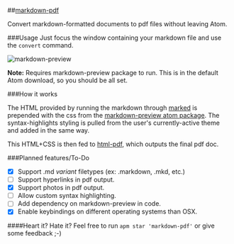 ##[markdown-pdf](https://atom.io/packages/markdown-pdf)

Convert markdown-formatted documents to pdf files without leaving Atom.

###Usage
Just focus the window containing your markdown file and use the `convert` command.

![markdown-preview](https://raw.githubusercontent.com/travs/markdown-pdf/master/assets/testpdf.png)

**Note:** Requires markdown-preview package to run. This is in the default Atom download, so you should be all set.

###How it works

The HTML provided by running the markdown through [marked](https://www.npmjs.org/package/marked) is prepended with the css from the [markdown-preview atom package](https://github.com/atom/markdown-preview). The syntax-highlights styling is pulled from the user's currently-active theme and added in the same way.

This HTML+CSS is then fed to [html-pdf](https://www.npmjs.org/package/html-pdf), which outputs the final pdf doc.

###Planned features/To-Do

- [x] Support .md *variant* filetypes (ex: .markdown, .mkd, etc.)
- [ ] Support hyperlinks in pdf output.
- [x] Support photos in pdf output.
- [ ] Allow custom syntax highlighting.
- [ ] Add dependency on markdown-preview in code.
- [x] Enable keybindings on different operating systems than OSX.

####Heart it? Hate it?
Feel free to run `apm star 'markdown-pdf'` or give some feedback ;-)
